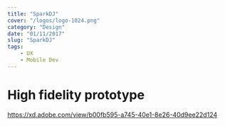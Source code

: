 ```yaml
---
title: "SparkDJ"
cover: "/logos/logo-1024.png"
category: "Design"
date: "01/11/2017"
slug: "SparkDJ"
tags:
    - UX
    - Mobile Dev
---
```

# High fidelity prototype




https://xd.adobe.com/view/b00fb595-a745-40e1-8e26-40d9ee22d124

